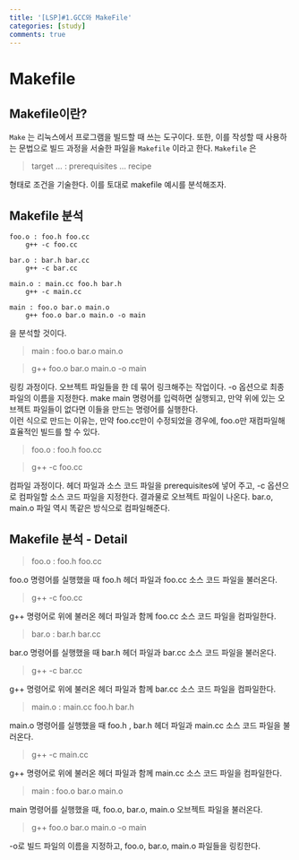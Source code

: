 ```yaml
---
title: '[LSP]#1.GCC와 MakeFile'
categories: [study]
comments: true
---
```


# Makefile

## Makefile이란?

`Make` 는 리눅스에서 프로그램을 빌드할 때 쓰는 도구이다. 또한, 이를 작성할 때 사용하는 문법으로 빌드 과정을 서술한 파일을 `Makefile` 이라고 한다. `Makefile` 은

>target … : prerequisites …
>	recipe

형태로 조건을 기술한다. 이를 토대로 makefile 예시를 분석해조자.

## Makefile 분석

```
foo.o : foo.h foo.cc
    g++ -c foo.cc

bar.o : bar.h bar.cc
	g++ -c bar.cc

main.o : main.cc foo.h bar.h
	g++ -c main.cc

main : foo.o bar.o main.o
	g++ foo.o bar.o main.o -o main
```

을 분석할 것이다.

>main : foo.o bar.o main.o

>	g++ foo.o bar.o main.o -o main

링킹 과정이다. 오브젝트 파일들을 한 데 묶어 링크해주는 작업이다. -o 옵션으로 최종 파일의 이름을 지정한다. make main 명령어를 입력하면 실행되고, 만약 위에 있는 오브젝트 파일들이 없다면 이들을 만드는 명령어를 실행한다.<br>
이런 식으로 만드는 이유는, 만약 foo.cc만이 수정되었을 경우에, foo.o만 재컴파일해 효율적인 빌드를 할 수 있다.

>foo.o : foo.h foo.cc

>    g++ -c foo.cc

컴파일 과정이다. 헤더 파일과 소스 코드 파일을 prerequisites에 넣어 주고, -c 옵션으로 컴파일할 소스 코드 파일을 지정한다. 결과물로 오브젝트 파일이 나온다. bar.o, main.o 파일 역시 똑같은 방식으로 컴파일해준다.

## Makefile 분석 - Detail


>	foo.o : foo.h foo.cc

foo.o 명령어를 실행했을 때 foo.h 헤더 파일과 foo.cc 소스 코드 파일을 불러온다.

>    g++ -c foo.cc

g++ 명령어로 위에 불러온 헤더 파일과 함께 foo.cc 소스 코드 파일을 컴파일한다. 

>	bar.o : bar.h bar.cc

bar.o 명령어를 실행했을 때 bar.h 헤더 파일과 bar.cc 소스 코드 파일을 불러온다.

>	g++ -c bar.cc

g++ 명령어로 위에 불러온 헤더 파일과 함께 bar.cc 소스 코드 파일을 컴파일한다. 

>	main.o : main.cc foo.h bar.h

main.o 명령어를 실행했을 때 foo.h , bar.h 헤더 파일과 main.cc 소스 코드 파일을 불러온다.

>	g++ -c main.cc

g++ 명령어로 위에 불러온 헤더 파일과 함께 main.cc 소스 코드 파일을 컴파일한다. 

>	main : foo.o bar.o main.o

main 명령어를 실행했을 때, foo.o, bar.o, main.o 오브젝트 파일을 불러온다.

>	g++ foo.o bar.o main.o -o main

-o로 빌드 파일의 이름을 지정하고, foo.o, bar.o, main.o 파일들을 링킹한다.


